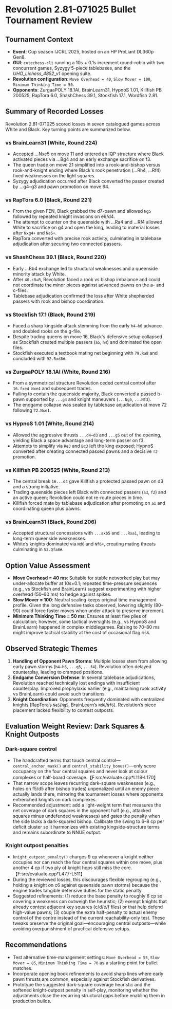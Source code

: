 # Revolution 2.81-071025 Bullet Tournament Review

## Tournament Context
- **Event**: Cup season IJCRL 2025, hosted on an HP ProLiant DL360p Gen8.
- **GUI**: `cutechess-cli` running a 10s + 0.1s increment round-robin with two concurrent games, Syzygy 5-piece tablebases, and the *UHO_Lichess_4852_v1* opening suite.
- **Revolution configuration**: `Move Overhead = 40`, `Slow Mover = 100`, `Minimum Thinking Time = 50`.
- **Opponents**: ZurgaaPOLY 18.1AI, BrainLearn31, HypnoS 1.01, Killfish PB 200525, RapTora 6.0, ShashChess 39.1, Stockfish 17.1, Wordfish 2.81.

## Summary of Recorded Losses
Revolution 2.81-071025 scored losses in seven catalogued games across White and Black. Key turning points are summarized below.

### vs BrainLearn31 (White, Round 224)
- Accepted ...Nxe5 on move 11 and entered an IQP structure where Black activated pieces via ...Bg4 and an early exchange sacrifice on f3.
- The queen trade on move 21 simplified into a rook-and-bishop versus rook-and-knight ending where Black's rook penetration (…Rh4, …Rf4) fixed weaknesses on the light squares.
- Syzygy adjudication occurred after Black converted the passer created by ...g4–g3 and pawn promotion on move 64.

### vs RapTora 6.0 (Black, Round 221)
- From the given FEN, Black grabbed the d7-pawn and allowed `Ng5` followed by repeated knight invasions on e6/d4.
- The attempt to counter on the queenside with ...Ra4 and ...Rf4 allowed White to sacrifice on g4 and open the king, leading to material losses after `Nxg4+` and `Ne5+`.
- RapTora converted with precise rook activity, culminating in tablebase adjudication after securing two connected passers.

### vs ShashChess 39.1 (Black, Round 220)
- Early ...Bb4 exchange led to structural weaknesses and a queenside minority attack by White.
- After `40.c8=R`, Revolution faced a rook vs bishop imbalance and could not coordinate the minor pieces against advanced pawns on the a- and c-files.
- Tablebase adjudication confirmed the loss after White shepherded passers with rook and bishop coordination.

### vs Stockfish 17.1 (Black, Round 219)
- Faced a sharp kingside attack stemming from the early `h4–h6` advance and doubled rooks on the g-file.
- Despite trading queens on move 16, Black's defensive setup collapsed as Stockfish created multiple passers (`a5`, `h4`) and dominated the open files.
- Stockfish executed a textbook mating net beginning with `79.Ra8` and concluded with `92.Rxd8#`.

### vs ZurgaaPOLY 18.1AI (White, Round 216)
- From a symmetrical structure Revolution ceded central control after `16.fxe4 Nxe4` and subsequent trades.
- Failing to contain the queenside majority, Black converted a passed b-pawn supported by `...g4` and knight maneuvers (`...Ng5`, `...Nf3`).
- The endgame collapse was sealed by tablebase adjudication at move 72 following `72.Nxe1`.

### vs HypnoS 1.01 (White, Round 214)
- Allowed the aggressive thrusts `...d4–d3` and `...g5` out of the opening, yielding Black a space advantage and long-term passer on f3.
- Attempts to simplify via `Re3` and `Bc3` left the king exposed; HypnoS converted after creating connected passed pawns and a decisive `f2` promotion.

### vs Killfish PB 200525 (White, Round 213)
- The central break `16...d4` gave Killfish a protected passed pawn on d3 and a strong initiative.
- Trading queenside pieces left Black with connected passers (`a3`, `f2`) and an active queen; Revolution could not re-route pieces in time.
- Killfish forced mate by tablebase adjudication after promoting on `a1` and coordinating queen plus pawns.

### vs BrainLearn31 (Black, Round 206)
- Accepted structural concessions with `...axb5` and `...Rxa1`, leading to long-term queenside weaknesses.
- White’s knights dominated via `Nd6` and `Nf6+`, creating mating threats culminating in `53.Qfa8#`.

## Option Value Assessment
- **Move Overhead = 40 ms**: Suitable for stable networked play but may under-allocate buffer at 10s+0.1; repeated time-pressure sequences (e.g., vs Stockfish and BrainLearn) suggest experimenting with higher overhead (50–60 ms) to hedge against spikes.
- **Slow Mover = 100**: Neutral scaling keeps original time management profile. Given the long defensive tasks observed, lowering slightly (80–90) could force faster moves when under attack to preserve increment.
- **Minimum Thinking Time = 50 ms**: Ensures at least five plies of calculation; however, some tactical oversights (e.g., vs HypnoS and BrainLearn) happened in complex middlegames. Raising to 70–80 ms might improve tactical stability at the cost of occasional flag risk.

## Observed Strategic Themes
1. **Handling of Opponent Pawn Storms**: Multiple losses stem from allowing early pawn storms (`h4–h6`, `...g5`, `...f4`). Revolution often delayed counterplay, leading to cramped positions.
2. **Endgame Conversion Defense**: In several tablebase adjudications, Revolution reached technically lost endings with insufficient counterplay. Improved prophylaxis earlier (e.g., maintaining rook activity vs BrainLearn) could avoid such transitions.
3. **Knight Coordination**: Opponents frequently dominated with centralized knights (RapTora’s `Ne5`/`Ng5`, BrainLearn’s `Nd6`/`Nf6`). Revolution’s piece placement lacked flexibility to contest outposts.

## Evaluation Weight Review: Dark Squares & Knight Outposts

### Dark-square control
- The handcrafted terms that touch central control—`central_anchor_mask()` and `central_stability_bonus()`—only score occupancy on the four central squares and never look at colour complexes or half-board coverage.【F:src/evaluate.cpp†L118-L170】
- That narrow scope leaves recurring dark-square weaknesses (e.g., holes on f5/d5 after bishop trades) unpenalized until an enemy piece actually lands there, mirroring the tournament losses where opponents entrenched knights on dark complexes.
- Recommended adjustment: add a light-weight term that measures the net coverage of dark squares in the opponent half (e.g., attacked squares minus undefended weaknesses) and gates the penalty when the side lacks a dark-squared bishop. Calibrate the swing to 6–8 cp per deficit cluster so it harmonizes with existing kingside-structure terms and remains subordinate to NNUE output.

### Knight outpost penalties
- `knight_outpost_penalty()` charges 9 cp whenever a knight neither occupies nor can reach the four central squares within one move, plus another 4 cp if two ply of knight hops still miss the core.【F:src/evaluate.cpp†L477-L511】
- During the reviewed losses, this discourages flexible regrouping (e.g., holding a knight on c6 against queenside pawn storms) because the engine trades tangible defensive duties for the static penalty.
- Suggested refinements: (1) reduce the base penalty to roughly 6 cp so covering a weakness can outweigh the heuristic; (2) exempt knights that already contest adjacent key squares (c/d/e/f files) or that help defend high-value pawns; (3) couple the extra half-penalty to actual enemy control of the centre instead of the current reachability-only test. These tweaks preserve the original goal—encouraging central outposts—while avoiding overpunishment of practical defensive setups.

## Recommendations
- Test alternative time-management settings: `Move Overhead = 55`, `Slow Mover = 85`, `Minimum Thinking Time = 70` as a starting point for bullet matches.
- Incorporate opening book refinements to avoid sharp lines where early pawn thrusts are common, especially against Stockfish derivatives.
- Prototype the suggested dark-square coverage heuristic and the softened knight-outpost penalty in self-play, monitoring whether the adjustments close the recurring structural gaps before enabling them in production builds.

